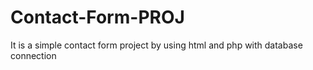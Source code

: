 # Contact-Form-PROJ
It is a simple contact form project by using html and php with database connection 
